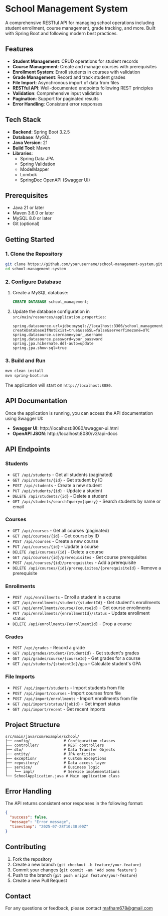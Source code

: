 # School Management System

A comprehensive RESTful API for managing school operations including student enrollment, course management, grade tracking, and more. Built with Spring Boot and following modern best practices.

## Features

- **Student Management**: CRUD operations for student records
- **Course Management**: Create and manage courses with prerequisites
- **Enrollment System**: Enroll students in courses with validation
- **Grade Management**: Record and track student grades
- **File Import**: Asynchronous import of data from files
- **RESTful API**: Well-documented endpoints following REST principles
- **Validation**: Comprehensive input validation
- **Pagination**: Support for paginated results
- **Error Handling**: Consistent error responses

## Tech Stack

- **Backend**: Spring Boot 3.2.5
- **Database**: MySQL
- **Java Version**: 21
- **Build Tool**: Maven
- **Libraries**:
  - Spring Data JPA
  - Spring Validation
  - ModelMapper
  - Lombok
  - SpringDoc OpenAPI (Swagger UI)

## Prerequisites

- Java 21 or later
- Maven 3.6.0 or later
- MySQL 8.0 or later
- Git (optional)

## Getting Started

### 1. Clone the Repository

```bash
git clone https://github.com/yourusername/school-management-system.git
cd school-management-system
```

### 2. Configure Database

1. Create a MySQL database:
   ```sql
   CREATE DATABASE school_management;
   ```

2. Update the database configuration in `src/main/resources/application.properties`:
   ```properties
   spring.datasource.url=jdbc:mysql://localhost:3306/school_management?createDatabaseIfNotExist=true&useSSL=false&serverTimezone=UTC
   spring.datasource.username=your_username
   spring.datasource.password=your_password
   spring.jpa.hibernate.ddl-auto=update
   spring.jpa.show-sql=true
   ```

### 3. Build and Run

```bash
mvn clean install
mvn spring-boot:run
```

The application will start on `http://localhost:8080`.

## API Documentation

Once the application is running, you can access the API documentation using Swagger UI:

- **Swagger UI**: http://localhost:8080/swagger-ui.html
- **OpenAPI JSON**: http://localhost:8080/v3/api-docs

## API Endpoints

### Students

- `GET /api/students` - Get all students (paginated)
- `GET /api/students/{id}` - Get student by ID
- `POST /api/students` - Create a new student
- `PUT /api/students/{id}` - Update a student
- `DELETE /api/students/{id}` - Delete a student
- `GET /api/students/search?query={query}` - Search students by name or email

### Courses

- `GET /api/courses` - Get all courses (paginated)
- `GET /api/courses/{id}` - Get course by ID
- `POST /api/courses` - Create a new course
- `PUT /api/courses/{id}` - Update a course
- `DELETE /api/courses/{id}` - Delete a course
- `GET /api/courses/{id}/prerequisites` - Get course prerequisites
- `POST /api/courses/{id}/prerequisites` - Add a prerequisite
- `DELETE /api/courses/{id}/prerequisites/{prerequisiteId}` - Remove a prerequisite

### Enrollments

- `POST /api/enrollments` - Enroll a student in a course
- `GET /api/enrollments/student/{studentId}` - Get student's enrollments
- `GET /api/enrollments/course/{courseId}` - Get course enrollments
- `PUT /api/enrollments/{enrollmentId}/status` - Update enrollment status
- `DELETE /api/enrollments/{enrollmentId}` - Drop a course

### Grades

- `POST /api/grades` - Record a grade
- `GET /api/grades/student/{studentId}` - Get student's grades
- `GET /api/grades/course/{courseId}` - Get grades for a course
- `GET /api/students/{studentId}/gpa` - Calculate student's GPA

### File Imports

- `POST /api/import/students` - Import students from file
- `POST /api/import/courses` - Import courses from file
- `POST /api/import/enrollments` - Import enrollments from file
- `GET /api/import/status/{jobId}` - Get import status
- `GET /api/import/recent` - Get recent imports

## Project Structure

```
src/main/java/com/example/school/
├── config/               # Configuration classes
├── controller/           # REST controllers
├── dto/                  # Data Transfer Objects
├── entity/               # JPA entities
├── exception/            # Custom exceptions
├── repository/           # Data access layer
├── service/              # Business logic
│   └── impl/             # Service implementations
└── SchoolApplication.java # Main application class
```

## Error Handling

The API returns consistent error responses in the following format:

```json
{
  "success": false,
  "message": "Error message",
  "timestamp": "2025-07-28T10:30:00Z"
}
```

## Contributing

1. Fork the repository
2. Create a new branch (`git checkout -b feature/your-feature`)
3. Commit your changes (`git commit -am 'Add some feature'`)
4. Push to the branch (`git push origin feature/your-feature`)
5. Create a new Pull Request



## Contact

For any questions or feedback, please contact [mafham678@gmail.com](mailto:mafham678@gmail.com)
